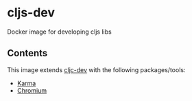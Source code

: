 # cljs-dev

Docker image for developing cljs libs

## Contents

This image extends [cljc-dev](../cljc-dev) with the following packages/tools:

- [Karma](https://karma-runner.github.io/latest/index.html)
- [Chromium](https://www.chromium.org/Home)

